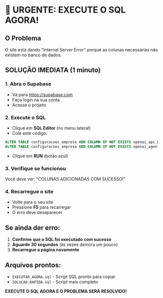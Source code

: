 # 🚨 URGENTE: EXECUTE O SQL AGORA!

## O Problema
O site está dando "Internal Server Error" porque as colunas necessárias não existem no banco de dados.

## SOLUÇÃO IMEDIATA (1 minuto)

### 1. Abra o Supabase
- Vá para https://supabase.com
- Faça login na sua conta
- Acesse o projeto

### 2. Execute o SQL
- Clique em **SQL Editor** (no menu lateral)
- Cole este código:

```sql
ALTER TABLE configuracoes_empresa ADD COLUMN IF NOT EXISTS openai_api_key TEXT;
ALTER TABLE configuracoes_empresa ADD COLUMN IF NOT EXISTS openai_agent_id TEXT;
```

- Clique em **RUN** (botão azul)

### 3. Verifique se funcionou
Você deve ver: "COLUNAS ADICIONADAS COM SUCESSO!"

### 4. Recarregue o site
- Volte para o seu site
- Pressione **F5** para recarregar
- O erro deve desaparecer

## Se ainda der erro:

1. **Confirme que o SQL foi executado com sucesso**
2. **Aguarde 30 segundos** (às vezes demora um pouco)
3. **Recarregue a página novamente**

## Arquivos prontos:

- `EXECUTAR_AGORA.sql` - Script SQL pronto para copiar
- `SOLUCAO_RAPIDA.sql` - Script mais completo

**EXECUTE O SQL AGORA E O PROBLEMA SERÁ RESOLVIDO!**
